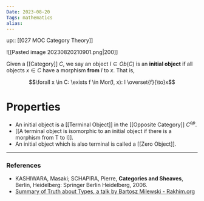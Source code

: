 ```yaml
---
Date: 2023-08-20
Tags: mathematics
alias: 
---
```

up:: [[027 MOC Category Theory]]

![[Pasted image 20230820210901.png|200]]

Given a [[Category]] $C$, we say an object $I \in Ob(C)$ is an **initial object** if all objects $x \in C$ have a morphism **from** $I$ to $x$. That is,

$$\forall x \in C: \exists f \in Mor(I, x): I \overset{f}{\to}x$$
# Properties
- An initial object is a [[Terminal Object]] in the [[Opposite Category]] $C^{op}$.
- [[A terminal object is isomorphic to an initial object if there is a morphism from T to I]].
- An initial object which is also terminal is called a [[Zero Object]].

---
### References
- KASHIWARA, Masaki; SCHAPIRA, Pierre, **Categories and Sheaves**, Berlin, Heidelberg: Springer Berlin Heidelberg, 2006.
- [Summary of Truth about Types, a talk by Bartosz Milewski - Rakhim.org](https://rakhim.org/summary-of-truth-about-types-a-talk-by-bartosz-milewski/)